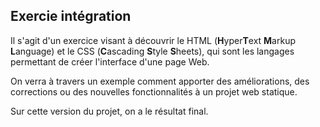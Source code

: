 ## Exercie intégration

Il s'agit d'un exercice visant à découvrir le HTML (**H**yper**T**ext **M**arkup **L**anguage) et le CSS (**C**ascading **S**tyle **S**heets), qui sont les langages permettant de créer l'interface d'une page Web. 

On verra à travers un exemple comment apporter des améliorations, des corrections ou des nouvelles fonctionnalités à un projet web statique. 

Sur cette version du projet, on a le résultat final.